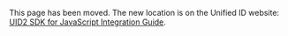 This page has been moved. The new location is on the Unified ID website: [UID2 SDK for JavaScript Integration Guide](https://unifiedid.com/docs/guides/publisher-client-side).
